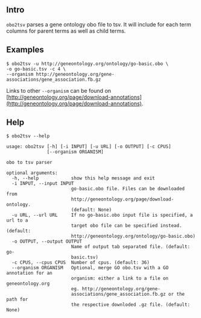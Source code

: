 ## Intro

`obo2tsv` parses a gene ontology obo file to tsv. It will include for each term columns for parent terms as well as child terms.

## Examples

```
$ obo2tsv -u http://geneontology.org/ontology/go-basic.obo \
-o go-basic.tsv -c 4 \
--organism http://geneontology.org/gene-associations/gene_association.fb.gz
```

Links to other `--organism` can be found on [http://geneontology.org/page/download-annotations](http://geneontology.org/page/download-annotations).

## Help

```
$ obo2tsv --help

usage: obo2tsv [-h] [-i INPUT] [-u URL] [-o OUTPUT] [-c CPUS]
               [--organism ORGANISM]

obo to tsv parser

optional arguments:
  -h, --help            show this help message and exit
  -i INPUT, --input INPUT
                        go-basic.obo file. Files can be downloaded from
                        http://geneontology.org/page/download-ontology.
                        (default: None)
  -u URL, --url URL     If no go-basic.obo input file is specified, a url to a
                        target obo file can be specified instead. (default:
                        http://geneontology.org/ontology/go-basic.obo)
  -o OUTPUT, --output OUTPUT
                        Name of output tab separated file. (default: go-
                        basic.tsv)
  -c CPUS, --cpus CPUS  Number of cpus. (default: 36)
  --organism ORGANISM   Optional, merge GO obo.tsv with a GO annotation for an
                        organism: either a link to a file on geneontology.org
                        eg. http://geneontology.org/gene-
                        associations/gene_association.fb.gz or the path for
                        the respective downloded .gz file. (default: None)
```
